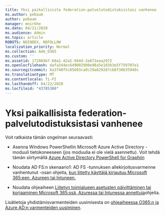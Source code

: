 ```yaml
---
title: Yksi paikallisista federation-palvelutodistuksistasi vanhenee
ms.author: pebaum
author: pebaum
manager: mnirkhe
ms.date: 04/21/2020
ms.audience: Admin
ms.topic: article
ROBOTS: NOINDEX, NOFOLLOW
localization_priority: Normal
ms.collection: Adm_O365
ms.custom: ''
ms.assetid: 172084b7-68a1-42a5-944d-2e871eaa2972
ms.openlocfilehash: dafa344ec649002900e98a5e183b3e5f759707e1
ms.sourcegitcommit: 6a3748f5c05693ca0c19a829287cb8f30635940c
ms.translationtype: MT
ms.contentlocale: fi-FI
ms.lasthandoff: 04/22/2020
ms.locfileid: "43785300"
---
```

# <a name="one-of-your-on-premises-federation-service-certificates-is-expiring"></a>Yksi paikallisista federation-palvelutodistuksistasi vanhenee

Voit ratkaista tämän ongelman seuraavasti:
  
- Asenna Windows PowerShellin Microsoft Azure Active Directory -moduuli tietokoneeseen (jos moduulia ei ole vielä asennettu). Voit tehdä tämän siirtymällä [Azure Active Directory PowerShell for Graphiin](https://docs.microsoft.com/powershell/azure/active-directory/install-adv2?view=azureadps-2.0)
    
- Noudata AD FS:n skenaario1: AD FS -tunnuksen allekirjoitusvarmenne vanhentunut -osan ohjeita, [kun liitetty käyttäjä kirjautuu Microsoft 365:een, Azureen tai Intuneen.](https://support.microsoft.com/help/2713898/there-was-a-problem-accessing-the-site-error-from-ad-fs-when-a-federat)
    
- Noudata ohjeaiheen [Liitetyn toimialueen asetusten päivittäminen tai korjaaminen Microsoft 365:ssä, Azuressa tai Intunessa annettuja](https://support.microsoft.com/help/2647048/how-to-update-or-repair-the-settings-of-a-federated-domain-in-office-3)ohjeita.
    
Lisätietoja yhdistämisvarmenteiden uusimisesta on [ohjeaiheessa O365:n ja Azure AD:n varmenteiden uusiminen](https://docs.microsoft.com/azure/active-directory/connect/active-directory-aadconnect-o365-certs).
  

